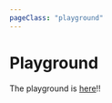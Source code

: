 ```yaml
---
pageClass: "playground"
---
```


# Playground

<playground-block>

The playground is [here](https://ota-meshi.github.io/eslint-plugin-lodash-template/playground/)!!

</playground-block>